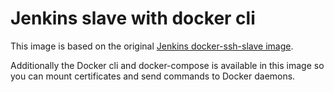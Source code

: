# Jenkins slave with docker cli

This image is based on the original [Jenkins docker-ssh-slave image](https://github.com/jenkinsci/docker-ssh-slave).

Additionally the Docker cli and docker-compose is available in this image so you can mount certificates and send commands to Docker daemons.

